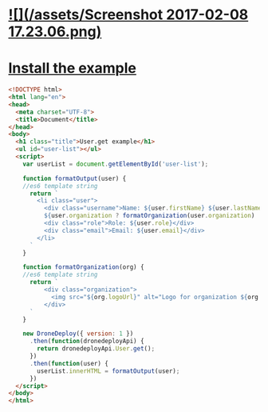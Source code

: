 # [![](/assets/Screenshot 2017-02-08 17.23.06.png)](https://www.dronedeploy.com/app2/applications/589baf4495378856ee605897/install)

# [Install the example](https://www.dronedeploy.com/app2/applications/589baf4495378856ee605896/install)

```html
<!DOCTYPE html>
<html lang="en">
<head>
  <meta charset="UTF-8">
  <title>Document</title>
</head>
<body>
  <h1 class="title">User.get example</h1>
  <ul id="user-list"></ul>
  <script>
    var userList = document.getElementById('user-list');

    function formatOutput(user) {
    //es6 template string
      return `
        <li class="user">
          <div class="username">Name: ${user.firstName} ${user.lastName}</div>
          ${user.organization ? formatOrganization(user.organization) : ''}
          <div class="role">Role: ${user.role}</div>
          <div class="email">Email: ${user.email}</div>
        </li>
      `
    }

    function formatOrganization(org) {
    //es6 template string
      return `
          <div class="organization">
            <img src="${org.logoUrl}" alt="Logo for organization ${org.name}">
          </div>
      `
    }

    new DroneDeploy({ version: 1 })
      .then(function(dronedeployApi) {
        return dronedeployApi.User.get();
      })
      .then(function(user) {
        userList.innerHTML = formatOutput(user);
      })
  </script>
</body>
</html>
```



